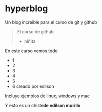 # hyperblog
Un blog increible para el curso de git y github

> El curso de github
> - niñita

En este curso vemos todo
* 1
* 2
* 3
* 4
* 5
* 6 creado por edilson

Incluye ejemplos de linux, windows y mac


Y esto es un chiste**de edilson murillo**